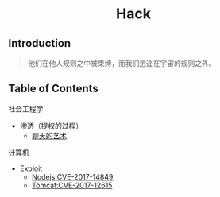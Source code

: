 <h1 style="text-align:center">Hack</h1>

## Introduction

> 他们在他人规则之中被束缚，而我们逍遥在宇宙的规则之外。


## Table of Contents

社会工程学
+ 渗透（提权的过程）
    + [聊天的艺术](/src/hack_soul/the_art_of_chatting.md)

计算机
+ Exploit
    + [Nodejs:CVE-2017-14849](/src/hack_computer/exploit/CVE-2017-14849/README.md)
    + [Tomcat:CVE-2017-12615](/src/hack_computer/exploit/CVE-2017-12615/README.md)